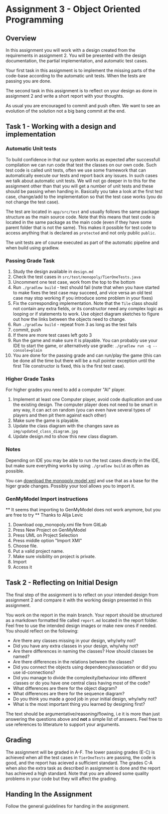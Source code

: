 # Assignment 3 - Object Oriented Programming
## Overview
In this assignment you will work with a design created from the requirements in assignment 2. You will be presented with the design documentation, the partial implementation, and automatic test cases. 

Your first task in this assignment is to implement the missing parts of the code-base according to the automatic unit tests. When the tests are passing you are done.

The second task in this assignment is to reflect on your design as done in assignment 2 and write a short report with your thoughts.

As usual you are encouraged to commit and push often. We want to see an evolution of the solution not a big bang commit at the end.

## Task 1 - Working with a design and implementation
### Automatic Unit tests
To build confidence in that our system works as expected after successfull compilation we can run code that test the classes on our own code. Such test code is called unit tests, often we use some framework that can automatically execute our tests and report back any issues. In such cases we talk about automatic unit tests. We will not go deeper in to this for the assignment other than that you will get a number of unit tests and these should be passing when handing in. Basically you take a look at the first test case, change/add to the implementation so that the test case works (you do not change the test case).

The test are located in `app/src/test` and usually follows the same package structure as the main source code. Note that this means that test code is located in the same package as the main code (even if they have some parent folder that is not the same). This makes it possible for test code to access anything that is declared as `protected` and not only public `public`.

The unit tests are of course executed as part of the automatic pipeline and when build using gradlew.

### Passing Grade Task
1. Study the design available in `design.md`
2. Check the test cases in `src/test/monopoly/TierOneTests.java`
3. Uncomment one test case, work from the top to the bottom
4. Run `./gradlew build` - test should fail (note that when you have started to make fixes the test case may succeed, and vice versa an old test case may stop working if you introduce some problem in your fixes)
5. Fix the corresponding implementation. Note that the `Tile` class should not contain any extra fields, or its constructor need any complex logic as looping or if statements to work. Use object diagram sketches to figure out how the links between the objects need to change.
6. Run `./gradlew build` - repeat from 3 as long as the test fails
7. commit, push
8. If there are more test cases left goto 3
9. Run the game and make sure it is playable. You can probably use your IDE to start the game, or alternatively use gradle: `./gradlew run -q --console=plain`
10. You are done for the passing grade and can run/play the game (this can be done all the time but there will be a null pointer exception until the first Tile constructor is fixed, this is the first test case). 

### Higher Grade Tasks
For higher grades you need to add a computer "AI" player.
1. Implement at least one Computer player, avoid code duplication and use the existing design. The computer player does not need to be smart in any way, it can act on random (you can even have several types of players and then pit them against each other)
2. Make sure the game is playable.
3. Update the class diagram with the changes save as `img/updated_class_diagram.jpg`
4. Update design.md to show this new class diagram.
  

### Notes
Depending on IDE you may be able to run the test cases directly in the IDE, but make sure everything works by using `./gradlew build` as often as possible.

You can [download the monopoly model xml](./oop_monopoly.xmi) and use that as a base for the higer grade changes. Possibly your tool allows you to import it.

### GenMyModel Import instructions
** It seems that importing to GenMyModel does not work anymore, but you are free to try **
Thanks to Alija Levic
1. Download oop_monopoly.xmi file from GitLab
2. Press New Project on GenMyModel
3. Press UML on Project Selection
4. Press middle option "Import XMI"
5. Choose file.
6. Put a valid project name.
7. Make sure visibility on project is private.
8. Import
9. Access it

## Task 2 - Reflecting on Initial Design
The final step of the assignment is to reflect on your intended design from assignment 2 and compare it with the working design presented in this assignment.

You work on the report in the main branch. Your report should be structured as a markdown formatted file called `report.md` located in the report folder. Feel free to use the intended design images or make new ones if needed. You should reflect on the following:

- Are there any classes missing in your design, why/why not?
- Did you have any extra classes in your design, why/why not?
- Are there differences in naming the classes? How should classes be named?
- Are there differences in the relations between the classes?
- Did you connect the objects using dependency/association or did you use id-connections?
- Did you manage to divide the complexity/behaviour into different classes or do you have one central class having most of the code?
- What differences are there for the object diagram?
- What differences are there for the sequence diagram?
- Do you think you made a good job in your initial design, why/why not?
- What is the most important thing you learned by designing first?

The text should be argumentative/reasoning/flowing, i.e it is more than just answering the questions above and **not** a simple list of answers. Feel free to use references to litterature to support your arguments.


## Grading
The assignment will be graded in A-F. The lower passing grades (E-C) is achieved when all the test cases in `TierOneTests` are passing, the code is good, and the report has acieved a sufficient standard. The grades C-A when also the extra task as described in assignment is done and the report has achieved a high standard. Note that you are allowed some quality problems in your code but they will affect the grading.


## Handing In the Assignment
Follow the general guidelines for handing in the assignment.


